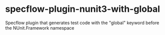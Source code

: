 # specflow-plugin-nunit3-with-global
Specflow plugin that generates test code with the "global" keyword before the NUnit.Framework namespace
